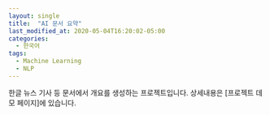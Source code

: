 ```yaml
---
layout: single
title:  "AI 문서 요약"
last_modified_at: 2020-05-04T16:20:02-05:00
categories:
  - 한국어
tags:
  - Machine Learning
  - NLP
---
```


한글 뉴스 기사 등 문서에서 개요를 생성하는 프로젝트입니다.
상세내용은 [프로젝트 데모 페이지]에 있습니다.
